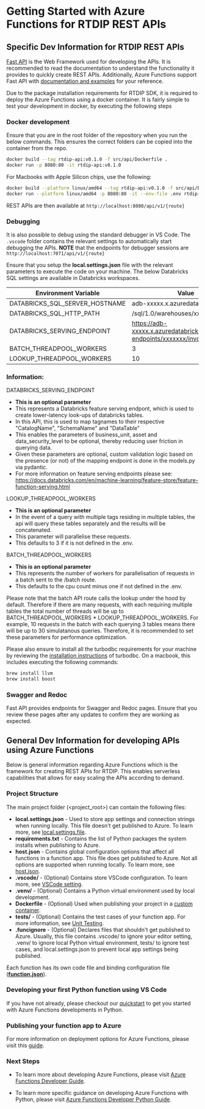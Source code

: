 # Getting Started with Azure Functions for RTDIP REST APIs

## Specific Dev Information for RTDIP REST APIs

[Fast API](https://fastapi.tiangolo.com/) is the Web Framework used for developing the APIs. It is recommended to read the documentation to understand the functionality it provides to quickly create REST APIs. Additionally, Azure Functions support Fast API with [documentation and examples](https://docs.microsoft.com/en-us/samples/azure-samples/fastapi-on-azure-functions/azure-functions-python-create-fastapi-app/) for your reference.

Due to the package installation requirements for RTDIP SDK, it is required to deploy the Azure Functions using a docker container. It is fairly simple to test your development in docker, by executing the following steps

### Docker development

Ensure that you are in the root folder of the repository when you run the below commands. This ensures the correct folders can be copied into the container from the repo.

```bash
docker build --tag rtdip-api:v0.1.0 -f src/api/Dockerfile .
docker run -p 8080:80 -it rtdip-api:v0.1.0
```

For Macbooks with Apple Silicon chips, use the following:

```bash
docker build --platform linux/amd64 --tag rtdip-api:v0.1.0 -f src/api/Dockerfile .
docker run --platform linux/amd64 -p 8080:80 -it --env-file .env rtdip-api:v0.1.0
```

REST APIs are then available at `http://localhost:8080/api/v1/{route}`

### Debugging

It is also possible to debug using the standard debugger in VS Code. The `.vscode` folder contains the relevant settings to automatically start debugging the APIs. **NOTE** that the endpoints for debugger sessions are `http://localhost:7071/api/v1/{route}`

Ensure that you setup the **local.settings.json** file with the relevant parameters to execute the code on your machine. The below Databricks SQL settings are available in Databricks workspaces.

|Environment Variable| Value |
|---------|-------|
|DATABRICKS_SQL_SERVER_HOSTNAME|adb-xxxxx.x.azuredatabricks.net|
|DATABRICKS_SQL_HTTP_PATH|/sql/1.0/warehouses/xxx|
|DATABRICKS_SERVING_ENDPOINT|https://adb-xxxxx.x.azuredatabricks.net/serving-endpoints/xxxxxxx/invocations|
|BATCH_THREADPOOL_WORKERS|3|
|LOOKUP_THREADPOOL_WORKERS|10|

### Information:

DATABRICKS_SERVING_ENDPOINT 
- **This is an optional parameter**
- This represents a Databricks feature serving endpont, which is used to create lower-latency look-ups of databricks tables.
- In this API, this is used to map tagnames to their respective "CatalogName", "SchemaName" and "DataTable"
- This enables the parameters of business_unit, asset and data_security_level to be optional, thereby reducing user friction in querying data.
- Given these parameters are optional, custom validation logic based on the presence (or not) of the mapping endpoint is done in the models.py via pydantic.
- For more information on feature serving endpoints please see: https://docs.databricks.com/en/machine-learning/feature-store/feature-function-serving.html

LOOKUP_THREADPOOL_WORKERS
- **This is an optional parameter**
- In the event of a query with multiple tags residing in multiple tables, the api will query these tables separately and the results will be concatenated. 
- This parameter will parallelise these requests.
- This defaults to 3 if it is not defined in the .env.

BATCH_THREADPOOL_WORKERS 
- **This is an optional parameter**
- This represents the number of workers for parallelisation of requests in a batch sent to the /batch route.
- This defaults to the cpu count minus one if not defined in the .env.

Please note that the batch API route calls the lookup under the hood by default. Therefore if there are many requests, with each requiring multiple tables the total number of threads will be up to BATCH_THREADPOOL_WORKERS * LOOKUP_THREADPOOL_WORKERS.
For example, 10 requests in the batch with each querying 3 tables means there will be up to 30 simulatanous queries. 
Therefore, it is recommended to set these parameters for performance optimization.

Please also ensure to install all the turbodbc requirements for your machine by reviewing the [installation instructions](https://turbodbc.readthedocs.io/en/latest/pages/getting_started.html) of turbodbc. On a macbook, this includes executing the following commands:

```bash
brew install llvm
brew install boost
```

### Swagger and Redoc

Fast API provides endpoints for Swagger and Redoc pages. Ensure that you review these pages after any updates to confirm they are working as expected.

## General Dev Information for developing APIs using Azure Functions

Below is general information regarding Azure Functions which is the framework for creating REST APIs for RTDIP. This enables serverless capabilities that allows for easy scaling the APIs according to demand.

### Project Structure
The main project folder (<project_root>) can contain the following files:

* **local.settings.json** - Used to store app settings and connection strings when running locally. This file doesn't get published to Azure. To learn more, see [local.settings.file](https://aka.ms/azure-functions/python/local-settings).
* **requirements.txt** - Contains the list of Python packages the system installs when publishing to Azure.
* **host.json** - Contains global configuration options that affect all functions in a function app. This file does get published to Azure. Not all options are supported when running locally. To learn more, see [host.json](https://aka.ms/azure-functions/python/host.json).
* **.vscode/** - (Optional) Contains store VSCode configuration. To learn more, see [VSCode setting](https://aka.ms/azure-functions/python/vscode-getting-started).
* **.venv/** - (Optional) Contains a Python virtual environment used by local development.
* **Dockerfile** - (Optional) Used when publishing your project in a [custom container](https://aka.ms/azure-functions/python/custom-container).
* **tests/** - (Optional) Contains the test cases of your function app. For more information, see [Unit Testing](https://aka.ms/azure-functions/python/unit-testing).
* **.funcignore** - (Optional) Declares files that shouldn't get published to Azure. Usually, this file contains .vscode/ to ignore your editor setting, .venv/ to ignore local Python virtual environment, tests/ to ignore test cases, and local.settings.json to prevent local app settings being published.

Each function has its own code file and binding configuration file ([**function.json**](https://aka.ms/azure-functions/python/function.json)).

### Developing your first Python function using VS Code

If you have not already, please checkout our [quickstart](https://aka.ms/azure-functions/python/quickstart) to get you started with Azure Functions developments in Python. 

### Publishing your function app to Azure 

For more information on deployment options for Azure Functions, please visit this [guide](https://docs.microsoft.com/en-us/azure/azure-functions/create-first-function-vs-code-python#publish-the-project-to-azure).

### Next Steps

* To learn more about developing Azure Functions, please visit [Azure Functions Developer Guide](https://aka.ms/azure-functions/python/developer-guide).

* To learn more specific guidance on developing Azure Functions with Python, please visit [Azure Functions Developer Python Guide](https://aka.ms/azure-functions/python/python-developer-guide).